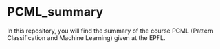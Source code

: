 # PCML_summary
In this repository, you will find the summary of the course PCML (Pattern Classification and Machine Learning) given at the EPFL. 
